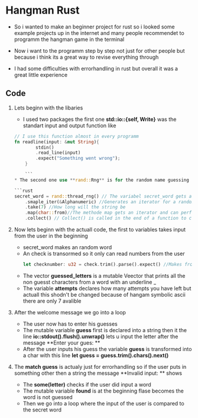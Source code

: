 # Hangman Rust
* So i wanted to make an beginner project for rust so i looked some example projects up in the
internet and many people recommendet to programm the hangman game in the terminal
* Now i want to the programm step by step not just for other people but because i think its a great way to revise everything through

* I had some difficulties with errorhandling in rust but overall it was a great little experience

## Code

1. Lets beginn with the libaries 
    * I used two packages the first one **std::io::{self, Write}** was the standart input and output function like 
    ```rust
    // I use this function almost in every programm
    fn readline(input: &mut String){
            stdin()
            .read_line(input)
            .expect("Something went wrong");
        }

        ```
    * The second one use **rand::Rng** is for the random name guessing

    ```rust
    secret_word = rand::thread_rng() // The variabel secret_word gets a function in the libary of rand
        .smaple_iter(&Alphanumeric) //Generates an iterator for a random alphanumeric string
        .take(7) //How long will the string be 
        .map(char::from)//The methode map gets an iterator and can perforome transformation from iterator into char 
        .collect() // Collect() is called in the end of a function to collect all outputs in the function, most of the time this is called when u transform a iterator

2. Now lets beginn with the actuall code, the first to variables takes input from the user in the beginning
    * secret_word makes an random word 
    * An check is transormed so it only can read numbers from the user 
        ```rust 
        let checknumber: u32 = check.trim().parse().expect() //Makes from an readable string to readable int
        ```
    * The vector **guessed_letters** is a mutable Veector that prints all the non guesst characters from a word with an underline _ 
    * The variable **attempts** declares how many attempts you have left but actuall this shodn't be changed because of hangam symbolic ascii there are only 7 avalible 

3. After the welcome message we go into a loop 
    * The user now has to enter his guesses 
    * The mutable variable **guess** first is declared into a string then it the line **io::stdout().flush().unwrap()** lets u input the letter after the message **Enter your gues: **
    * After the user inputs his guess the variable **guess** is transformed into a char with this line **let guess = guess.trim().chars().next()**
4. The **match guess** is actualy just for errorhandling so if the user puts in something other then a string the message **Invalid input: ** shows
    * The **some(letter)** checks if the user did input a word
    * The mutable variable **found** is at the beginning flase becomes the word is not guessed
    * Then we go into a loop where the input of the user is compared to the secret word 
